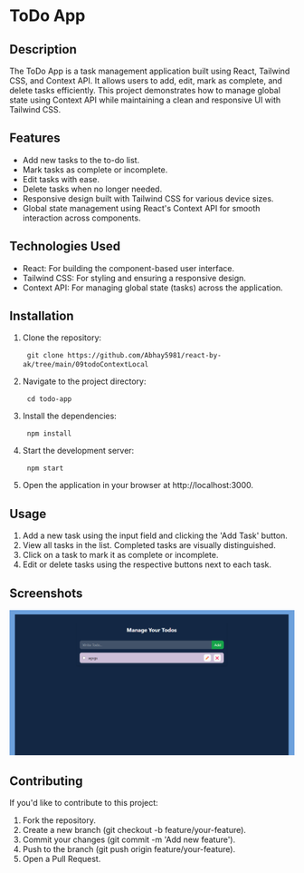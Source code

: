 # ToDo App

## Description
The ToDo App is a task management application built using React, Tailwind CSS, and Context API. It allows users to add, edit, mark as complete, and delete tasks efficiently. This project demonstrates how to manage global state using Context API while maintaining a clean and responsive UI with Tailwind CSS.

## Features

* Add new tasks to the to-do list.
* Mark tasks as complete or incomplete.
* Edit tasks with ease.
* Delete tasks when no longer needed.
* Responsive design built with Tailwind CSS for various device sizes.
* Global state management using React's Context API for smooth interaction across components.

## Technologies Used
* React: For building the component-based user interface.
* Tailwind CSS: For styling and ensuring a responsive design.
* Context API: For managing global state (tasks) across the application.

## Installation

1. Clone the repository:

        
        git clone https://github.com/Abhay5981/react-by-ak/tree/main/09todoContextLocal

2. Navigate to the project directory:

        cd todo-app

3. Install the dependencies:

        npm install

4. Start the development server:

        npm start

5. Open the application in your browser at http://localhost:3000.    


## Usage

1. Add a new task using the input field and clicking the 'Add Task' button.
2. View all tasks in the list. Completed tasks are visually distinguished.
3. Click on a task to mark it as complete or incomplete.
4. Edit or delete tasks using the respective buttons next to each task.


## Screenshots

![Image](image.png)


## Contributing

If you'd like to contribute to this project:

1. Fork the repository.
2. Create a new branch (git checkout -b feature/your-feature).
3. Commit your changes (git commit -m 'Add new feature').
4. Push to the branch (git push origin feature/your-feature).
5. Open a Pull Request.
